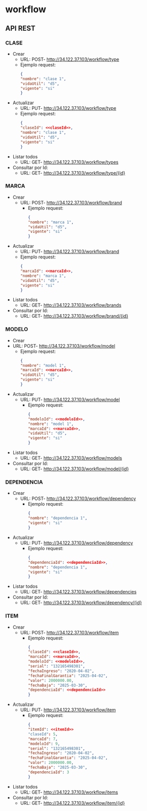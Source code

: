 # workflow

## API REST

### CLASE
- Crear
  - URL: POST- http://34.122.37.103/workflow/type
  - Ejemplo request:
    ```json
    {
    "nombre": "clase 1",
    "vidaUtil": "d5",
    "vigente": "si"
    }
- Actualizar
  - URL: PUT- http://34.122.37.103/workflow/type
  - Ejemplo request:
    ```json
    {
    "claseId": <<claseId>>,
    "nombre": "clase 1",
    "vidaUtil": "d5",
    "vigente": "si"
    }
- Listar todos
  - URL: GET- http://34.122.37.103/workflow/types
- Consultar por Id:
  - URL: GET- http://34.122.37.103/workflow/type/{id}
### MARCA
- Crear
  - URL: POST- http://34.122.37.103/workflow/brand
    - Ejemplo request:
      ```json
      { 
      "nombre": "marca 1",
      "vidaUtil": "d5",
      "vigente": "si"
      }
- Actualizar
  - URL: PUT- http://34.122.37.103/workflow/brand
  - Ejemplo request:
    ```json
    {
    "marcaId": <<marcaId>>,
    "nombre": "marca 1",
    "vidaUtil": "d5",
    "vigente": "si"
    }
- Listar todos
    - URL: GET- http://34.122.37.103/workflow/brands
- Consultar por Id:
    - URL: GET- http://34.122.37.103/workflow/brand/{id}
### MODELO
- Crear
- URL: POST- http://34.122.37.103/workflow/model
  - Ejemplo request:
    ```json
    { 
    "nombre": "model 1",
    "marcaId": <<marcaId>>,
    "vidaUtil": "d5",
    "vigente": "si"
    }
- Actualizar
  - URL: PUT- http://34.122.37.103/workflow/model
    - Ejemplo request:
      ```json
      {
      "modeloId": <<modeloId>>,
      "nombre": "model 1",
      "marcaId": <<marcaId>>,
      "vidaUtil": "d5",
      "vigente": "si"
      }
- Listar todos
  - URL: GET- http://34.122.37.103/workflow/models
- Consultar por Id:
  - URL: GET- http://34.122.37.103/workflow/model/{id}
### DEPENDENCIA
- Crear
  - URL: POST- http://34.122.37.103/workflow/dependency
    - Ejemplo request:
      ```json
      { 
      "nombre": "dependencia 1",
      "vigente": "si"
      }
- Actualizar
  - URL: PUT- http://34.122.37.103/workflow/dependency
    - Ejemplo request:
      ```json
      {
      "dependenciaId": <<dependenciaId>>,
      "nombre": "dependencia 1",
      "vigente": "si"
      }
- Listar todos
    - URL: GET- http://34.122.37.103/workflow/dependencies
- Consultar por Id:
    - URL: GET- http://34.122.37.103/workflow/dependency/{id}
### ITEM
- Crear
  - URL: POST- http://34.122.37.103/workflow/item
    - Ejemplo request:
      ```json
      { 
      "claseId": <<claseId>>,
      "marcaId": <<marcaId>>,
      "modeloId": <<modeloId>>,
      "serial": "132165498301",
      "fechaIngreso": "2020-04-02",
      "fechaFinalGarantia": "2025-04-02",
      "valor": 2000000.00,
      "fechaBaja": "2025-03-30",
      "dependenciaId": <<dependenciaId>>
      }
- Actualizar
  - URL: PUT- http://34.122.37.103/workflow/item
    - Ejemplo request:
      ```json
      {
      "itemId": <<itemId>>
      "claseId": 5,
      "marcaId": 7,
      "modeloId": 9,
      "serial": "132165498301",
      "fechaIngreso": "2020-04-02",
      "fechaFinalGarantia": "2025-04-02",
      "valor": 2000000.00,
      "fechaBaja": "2025-03-30",
      "dependenciaId": 3
      }
- Listar todos
  - URL: GET- http://34.122.37.103/workflow/items
- Consultar por Id:
  - URL: GET- http://34.122.37.103/workflow/item/{id}